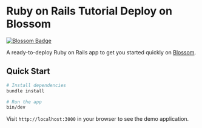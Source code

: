 # Ruby on Rails Tutorial Deploy on Blossom

[![Blossom Badge](https://img.boltops.com/images/blossom/logos/blossom-readme.png)](https://blossom-cloud.com)

A ready-to-deploy Ruby on Rails app to get you started quickly on [Blossom](https://blossom-cloud.com).

## Quick Start

```bash
# Install dependencies
bundle install

# Run the app
bin/dev
```

Visit `http://localhost:3000` in your browser to see the demo application.

